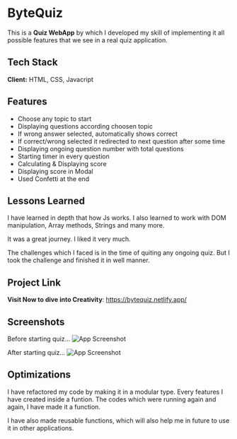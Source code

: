 # ByteQuiz

This is a **Quiz WebApp** by which I developed my skill of implementing it all possible features that we see in a real quiz application.

## Tech Stack

**Client:** HTML, CSS, Javacript

## Features

- Choose any topic to start
- Displaying questions according choosen topic
- If wrong answer selected, automatically shows correct
- If correct/wrong selected it redirected to next question after some time
- Displaying ongoing question number with total questions
- Starting timer in every question
- Calculating & Displaying score
- Displaying score in Modal
- Used Confetti at the end

## Lessons Learned

I have learned in depth that how Js works. I also learned to work with DOM manipulation, Array methods, Strings and many more.

It was a great journey. I liked it very much.

The challenges which I faced is in the time of quiting any ongoing quiz. But I took the challenge and finished it in well manner.

## Project Link

**Visit Now to dive into Creativity**: https://bytequiz.netlify.app/

## Screenshots

Before starting quiz...
![App Screenshot](https://i.ibb.co/pdYdY9M/bq1.png)

After starting quiz...
![App Screenshot](https://i.ibb.co/t25KYvV/bq2.png)

## Optimizations

I have refactored my code by making it in a modular type. Every features I have created inside a funtion. The codes which were running again and again, I have made it a function.

I have also made reusable functions, which will also help me in future to use it in other applications.
